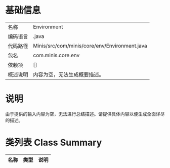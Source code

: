 # 基础信息

|      |      |
|------|------|
| 名称 | Environment |
| 编码语言 | .java |
| 代码路径 | Minis/src/com/minis/core/env/Environment.java |
| 包名 | com.minis.core.env |
| 依赖项 | [] |
| 概述说明 | 内容为空，无法生成概要描述。 |

# 说明

由于提供的输入内容为空，无法进行总结描述。请提供具体内容以便生成全面详尽的描述。

# 类列表 Class Summary

| 名称   | 类型  | 说明 |
|-------|------|-------------|




